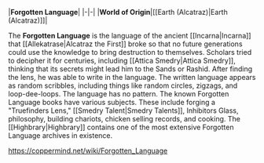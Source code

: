 |**Forgotten Language**|
|-|-|
|**World of Origin**|[[Earth (Alcatraz)\|Earth (Alcatraz)]]|

The **Forgotten Language** is the language of the ancient [[Incarna\|Incarna]] that [[Allekatrase\|Alcatraz the First]] broke so that no future generations could use the knowledge to bring destruction to themselves. Scholars tried to decipher it for centuries, including [[Attica Smedry\|Attica Smedry]], thinking that its secrets might lead him to the Sands or Rashid. After finding the lens, he was able to write in the language.
The written language appears as random scribbles, including things like random circles, zigzags, and loop-dee-loops. The language has no pattern. 
The known Forgotten Language books have various subjects. These include forging a "Truefinders Lens," [[Smedry Talent\|Smedry Talents]], Inhibitors Glass, philosophy, building chariots, chicken selling records, and cooking.
The [[Highbrary\|Highbrary]] contains one of the most extensive Forgotten Language archives in existence.



https://coppermind.net/wiki/Forgotten_Language